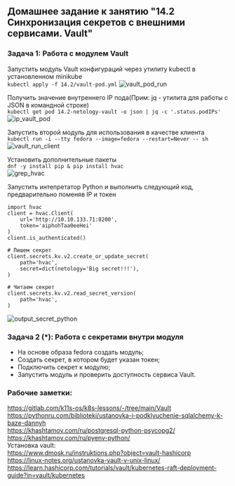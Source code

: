 ## Домашнее задание к занятию "14.2 Синхронизация секретов с внешними сервисами. Vault" </br>

### Задача 1: Работа с модулем Vault </br>
Запустить модуль Vault конфигураций через утилиту kubectl в установленном minikube </br>
```kubectl apply -f 14.2/vault-pod.yml```
![vault_pod_run](https://github.com/murzinvit/screen_1/blob/40c163a3a2845515d19186777154b8bd5d01f682/Kuber_vault_pod_run.jpg) </br>

Получить значение внутреннего IP пода(Прим: jq - утилита для работы с JSON в командной строке) </br>
```kubectl get pod 14.2-netology-vault -o json | jq -c '.status.podIPs'```
![ip_vault_pod](https://github.com/murzinvit/screen_1/blob/b08900bd98e311e43847251d54aaa2be8f4a4361/Kuber_ip_vault_pod.jpg) </br>

Запустить второй модуль для использования в качестве клиента </br>
```kubectl run -i --tty fedora --image=fedora --restart=Never -- sh```</br>
![vault_run_client](https://github.com/murzinvit/screen_1/blob/016aed66152a595f95fc64441ba427555fc0fe67/Kuber_vault_run_client.jpg) </br>

Установить дополнительные пакеты </br>
```dnf -y install pip & pip install hvac```</br>
![grep_hvac](https://github.com/murzinvit/screen_1/blob/ddc8ff0084306e3b07fa4e2046293ab64dae46f4/Kuber_grep_hvac.jpg) </br>

Запустить интепретатор Python и выполнить следующий код, предварительно поменяв IP и токен </br>
```
import hvac
client = hvac.Client(
    url='http://10.10.133.71:8200',
    token='aiphohTaa0eeHei'
)
client.is_authenticated()

# Пишем секрет
client.secrets.kv.v2.create_or_update_secret(
    path='hvac',
    secret=dict(netology='Big secret!!!'),
)

# Читаем секрет
client.secrets.kv.v2.read_secret_version(
    path='hvac',
)
```
![output_secret_python](https://github.com/murzinvit/screen_1/blob/129960dca030273dd12fcd3f4578bd8172067b29/Kuber_output_secret_python.jpg) </br>

### Задача 2 (*): Работа с секретами внутри модуля

* На основе образа fedora создать модуль;
* Создать секрет, в котором будет указан токен;
* Подключить секрет к модулю;
* Запустить модуль и проверить доступность сервиса Vault.


### Рабочие заметки: </br>
https://gitlab.com/k11s-os/k8s-lessons/-/tree/main/Vault <br>
https://pythonru.com/biblioteki/ustanovka-i-podklyuchenie-sqlalchemy-k-baze-dannyh <br>
https://khashtamov.com/ru/postgresql-python-psycopg2/ <br>
https://khashtamov.com/ru/pyenv-python/ <br>
Установка vault: </br>
https://www.dmosk.ru/instruktions.php?object=vault-hashicorp </br>
https://linux-notes.org/ustanovka-vault-v-unix-linux/ </br>
https://learn.hashicorp.com/tutorials/vault/kubernetes-raft-deployment-guide?in=vault/kubernetes </br>
